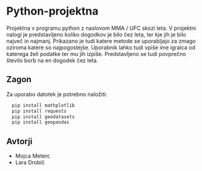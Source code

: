 # Python-projektna
Projektna v programu python z naslovom MMA / UFC skozi leta. V projektni nalogi je predstavljeno koliko dogodkov je bilo čez leta, ter kje jih je bilo največ in najmanj. Prikazano je tudi katere metode se uporabljajo za zmago oziroma katere so najpogostejše. Uporabnik lahko tudi vpiše ime igralca od katerega želi podatke ter mu jih izpiše. Predstavljeno se tudi povprečno število borb na en dogodek čez leta.

## Zagon

Za uporabo datotek je potrebno naložiti:

```bash
  pip install mathplotlib
  pip install requests
  pip install geodatasets
  pip install geopandas
```

## Avtorji
- Mojca Meterc
- Lara Drobič
